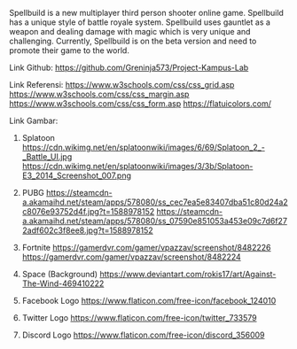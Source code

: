 Spellbuild is a new multiplayer third person shooter online game. Spellbuild has a unique style of battle royale system. Spellbuild uses gauntlet as a weapon and dealing damage with magic which is very unique and challenging. Currently, Spellbuild is on the beta version and need to promote their game to the world.

Link Github:
https://github.com/Greninja573/Project-Kampus-Lab

Link Referensi:
https://www.w3schools.com/css/css_grid.asp
https://www.w3schools.com/css/css_margin.asp
https://www.w3schools.com/css/css_form.asp
https://flatuicolors.com/

Link Gambar:


1. Splatoon
https://cdn.wikimg.net/en/splatoonwiki/images/6/69/Splatoon_2_-_Battle_UI.jpg
https://cdn.wikimg.net/en/splatoonwiki/images/3/3b/Splatoon-E3_2014_Screenshot_007.png

2. PUBG
https://steamcdn-a.akamaihd.net/steam/apps/578080/ss_cec7ea5e83407dba51c80d24a2c8076e93752d4f.jpg?t=1588978152
https://steamcdn-a.akamaihd.net/steam/apps/578080/ss_07590e851053a453e09c7d6f272adf602c3f8ee8.jpg?t=1588978152

3. Fortnite
https://gamerdvr.com/gamer/vpazzav/screenshot/8482226
https://gamerdvr.com/gamer/vpazzav/screenshot/8482224

4. Space (Background)
https://www.deviantart.com/rokis17/art/Against-The-Wind-469410222

5. Facebook Logo
https://www.flaticon.com/free-icon/facebook_124010

6. Twitter Logo
https://www.flaticon.com/free-icon/twitter_733579

7. Discord Logo
https://www.flaticon.com/free-icon/discord_356009
